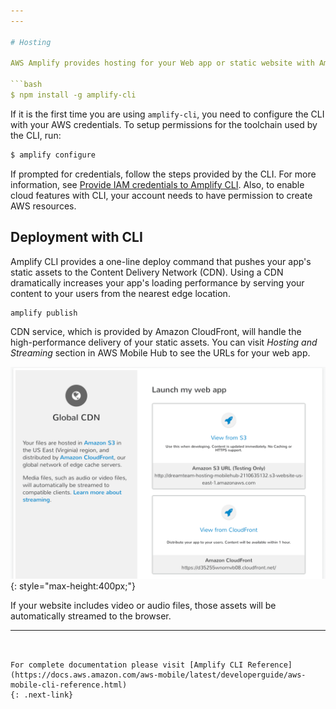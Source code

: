 ```yaml
---
---

# Hosting

AWS Amplify provides hosting for your Web app or static website with Amplify CLI. You can use [amplify-cli](https://github.com/aws/amplify-cli) to create a new web project and deploy it for hosting and streaming.  

```bash
$ npm install -g amplify-cli
```

If it is the first time you are using `amplify-cli`, you need to configure the CLI with your AWS credentials. To setup permissions for the toolchain used by the CLI, run:

```bash
$ amplify configure
```

If prompted for credentials, follow the steps provided by the CLI. For more information, see [Provide IAM credentials to Amplify CLI](https://docs.aws.amazon.com/aws-mobile/latest/developerguide/aws-mobile-cli-credentials.html). Also, to enable cloud features with CLI, your account needs to have permission to create AWS resources.

## Deployment with CLI

Amplify CLI provides a one-line deploy command that pushes your app's static assets to the Content Delivery Network (CDN). Using a CDN dramatically increases your app's loading performance by serving your content to your users from the nearest edge location.

```bash
amplify publish
```

CDN service, which is provided by Amazon CloudFront, will handle the high-performance delivery of your static assets. You can visit *Hosting and Streaming* section in AWS Mobile Hub to see the URLs for your web app.

![CDN](images/mobile_hub_cdn.png?raw=true "CDN"){: style="max-height:400px;"}

If your website includes video or audio files, those assets will be automatically streamed to the browser.

---
```


For complete documentation please visit [Amplify CLI Reference](https://docs.aws.amazon.com/aws-mobile/latest/developerguide/aws-mobile-cli-reference.html)
{: .next-link}
